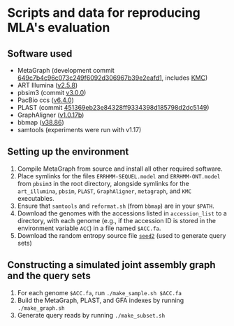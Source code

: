 # Scripts and data for reproducing MLA's evaluation

## Software used
- MetaGraph (development commit [649c7b4c96c073c249f6092d306967b39e2eafd1](https://github.com/ratschlab/metagraph/tree/649c7b4c96c073c249f6092d306967b39e2eafd1), includes [KMC](https://github.com/karasikov/KMC/tree/0e2ffe0f6fa3564bf7305ac35a803a8e972530e8))
- ART Illumina ([v2.5.8](https://www.niehs.nih.gov/research/resources/software/biostatistics/art))
- pbsim3 (commit [v3.0.0](https://github.com/yukiteruono/pbsim3/tree/v3.0.0))
- PacBio ccs ([v6.4.0](https://anaconda.org/bioconda/pbccs))
- PLAST (commit [451369eb23e84328ff9334398d185798d2dc5149](https://gitlab.ub.uni-bielefeld.de/gi/plast/-/tree/451369eb23e84328ff9334398d185798d2dc5149))
- GraphAligner ([v1.0.17b](https://anaconda.org/bioconda/graphaligner))
- bbmap ([v38.86](https://sourceforge.net/projects/bbmap/))
- samtools (experiments were run with v1.17)

## Setting up the environment
1) Compile MetaGraph from source and install all other required software.
2) Place symlinks for the files `ERRHMM-SEQUEL.model` and `ERRHMM-ONT.model` from `pbsim3` in the root directory, alongside symlinks for the `art_illumina`, `pbsim`, `PLAST`, `GraphAligner`, `metagraph`, and `KMC` executables.
3) Ensure that `samtools` and `reformat.sh` (from `bbmap`) are in your `$PATH`.
4) Download the genomes with the accessions listed in `accession_list` to a directory, with each genome (e.g., if the accession ID is stored in the environment variable `ACC`) in a file named `$ACC.fa`.
5) Download the random entropy source file [`seed2`](https://public.bmi.inf.ethz.ch/resources/mla/seed2) (used to generate query sets)

## Constructing a simulated joint assembly graph and the query sets
1) For each genome `$ACC.fa`, run `./make_sample.sh $ACC.fa`
2) Build the MetaGraph, PLAST, and GFA indexes by running `./make_graph.sh`
3) Generate query reads by running `./make_subset.sh`
